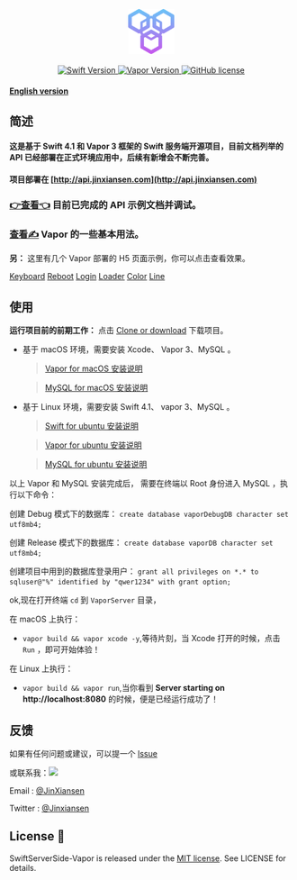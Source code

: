
<p align="center">
    <img height="80" src="Source/icon.png"/>
    <br>
    <br>
    <a href="http://swift.org">
        <img src="https://img.shields.io/badge/Swift-4.1-brightgreen.svg" alt="Swift Version">
    </a>
    <a href="http://vapor.codes">
        <img src="https://img.shields.io/badge/Vapor-3-F6CBCA.svg" alt="Vapor Version">
    </a>
    <a href="LICENSE">
        <img src="https://img.shields.io/badge/license-MIT-blue.svg" alt="GitHub license">
    </a>
</p>


#### [English version](README_EN.md)

## 简述
#### 这是基于 Swift 4.1 和 Vapor 3 框架的 Swift 服务端开源项目，目前文档列举的 API 已经部署在正式环境应用中，后续有新增会不断完善。

#### 项目部署在 [http://api.jinxiansen.com](http://api.jinxiansen.com) 

### [👉查看👈](Source/API.md) 目前已完成的 API 示例文档并调试。
	
### [查看✍️](Source/VaporUsage.md) Vapor 的一些基本用法。


**另：** 这里有几个 Vapor 部署的 H5 页面示例，你可以点击查看效果。

[Keyboard](http://api.jinxiansen.com/h5/keyboard)
[Reboot](http://api.jinxiansen.com/h5/reboot)
[Login](http://api.jinxiansen.com/h5/login)
[Loader](http://api.jinxiansen.com/h5/loader)
[Color](http://api.jinxiansen.com/h5/color)
[Line](http://api.jinxiansen.com/h5/line)

## 使用
**运行项目前的前期工作：**
点击 [Clone or download](https://github.com/Jinxiansen/SwiftServerSide-Vapor/archive/master.zip) 下载项目。

* 基于 macOS 环境，需要安装 Xcode、 Vapor 3、MySQL 。
	> [Vapor for macOS 安装说明](https://docs.vapor.codes/3.0/install/macos/)
	
	> [MySQL for macOS 安装说明](https://segmentfault.com/a/1190000007838188)

* 基于 Linux 环境，需要安装 Swift 4.1、 vapor 3、MySQL 。

	> [Swift for ubuntu 安装说明](https://swift.org/download/#releases)
	
	> [Vapor for ubuntu 安装说明](https://docs.vapor.codes/3.0/install/ubuntu/)
	
	> [MySQL for ubuntu 安装说明](http://blog.csdn.net/vXueYing/article/details/52330180)

以上 Vapor 和 MySQL 安装完成后，
需要在终端以 Root 身份进入 MySQL ，执行以下命令：


创建 Debug 模式下的数据库：
`create database vaporDebugDB character set utf8mb4; `

创建 Release 模式下的数据库：
`create database vaporDB character set utf8mb4; `

创建项目中用到的数据库登录用户：
`grant all privileges on *.* to  sqluser@"%" identified by "qwer1234" with grant option;`

ok,现在打开终端 `cd` 到 `VaporServer` 目录，

在 macOS 上执行：

* `vapor build && vapor xcode -y`,等待片刻，当 Xcode 打开的时候，点击 `Run` ，即可开始体验！

在 Linux 上执行：

* `vapor build && vapor run`,当你看到 **Server starting on http://localhost:8080** 的时候，便是已经运行成功了！



## 反馈

如果有任何问题或建议，可以提一个 [Issue](https://github.com/Jinxiansen/SwiftServerSide-Vapor/issues)

或联系我：![](Source/zz.jpg)

Email : [@JinXiansen](hi@jinxiansen.com)

Twitter : [@Jinxiansen](https://twitter.com/jinxiansen)

## License 📄


SwiftServerSide-Vapor is released under the [MIT license](LICENSE). See LICENSE for details.
